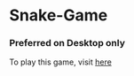# Snake-Game


### Preferred on Desktop only
To play this game, visit [here](https://adrsh-23.github.io/Snake-Game/) 

